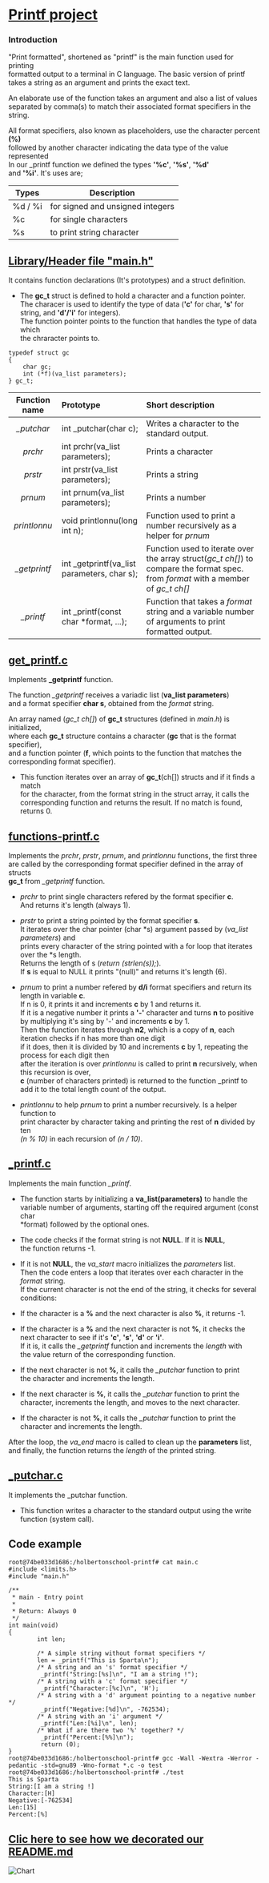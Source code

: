 # [Printf project](https://github.com/Mtiass/holbertonschool-printf/tree/master) 

### Introduction

"Print formatted", shortened as "printf" is the main function used for printing\
formatted output to a terminal in C language. The basic version of printf\
takes a string as an argument and prints the exact text.

An elaborate use of the function takes an argument and also a list of values\
separated by comma(s) to match their associated format specifiers in the
string.

All format specifiers, also known as placeholders, use the character percent **(%)** \
followed by another character indicating the data type of the value represented\
In our _printf function we defined the types **'%c'**, **'%s'**, **'%d'**\
and **'%i'**. It's uses are;

| Types   | Description 		      |
| ------- | ----------- 		      |
| %d / %i | for signed and unsigned integers  |
|  %c     | for single characters             |
|  %s     | to print string character         |


## [Library/Header file "main.h"](https://github.com/Mtiass/holbertonschool-printf/blob/master/main.h)

It contains function declarations (It's prototypes) and a struct definition.

- The **gc_t** struct is defined to hold a character and a function pointer.\
The characer is used to identify the type of data (**'c'** for char, **'s'** for\
string, and **'d'/'i'** for integers).\
The function pointer points to the function that handles the type of data which\
the chraracter points to.
```
typedef struct gc
{
	char gc;
	int (*f)(va_list parameters);
} gc_t;
```
| Function name  | Prototype  | Short description |
| :------------: |:---------------| :-----|
| *_putchar* | int _putchar(char c);| Writes a character to the standard output. |
| *prchr*    | int prchr(va_list parameters); | Prints a character |
| *prstr* | int prstr(va_list parameters);  | Prints a string |
| *prnum* | int prnum(va_list parameters);  | Prints a number |
| *printlonnu* | void printlonnu(long int n); | Function used to print a number recursively as a helper for  *prnum* |
| *_getprintf* | int _getprintf(va_list parameters, char s);  | Function used to iterate over the array struct(*gc_t ch[]*) to compare the format spec. from *format* with a member of *gc_t ch[]* |
| *_printf* | int _printf(const char *format, ...);  | Function that takes a *format* string and a variable number of arguments to print formatted output. |


## [get\_printf.c](https://github.com/Mtiass/holbertonschool-printf/blob/master/get_printf.c) 

Implements **_getprintf** function.

The function *_getprintf* receives a variadic list (**va_list parameters**)\
and a format specifier **char s**, obtained from the *format* string.

An array named (*gc_t ch[]*) of **gc\_t** structures (defined in *main.h*) is initialized,\
where each **gc\_t** structure contains a character (**gc** that is the format specifier),\
and a function pointer (**f**, which points to the function that matches the\
corresponding format specifier).

- This function iterates over an array of **gc_t**(ch[]) structs and if it finds a match\
for the character, from the format string in the struct array, it calls the\
corresponding function and returns the result. If no match is found, returns 0.


## [functions-printf.c](https://github.com/Mtiass/holbertonschool-printf/blob/master/functions-printf.c)

Implements the *prchr*, *prstr*, *prnum*, and *printlonnu* functions, the first three\
are called by the corresponding format specifier defined in the array of structs\
**gc_t** from *_getprintf* function. 

- *prchr* to print single characters refered by the format specifier **c**.\
  And returns it's length (always 1).

- *prstr* to print a string pointed by the format specifier **s**.\
  It iterates over the char pointer (char *s) argument passed by (*va_list parameters*) and\
  prints every character of the string pointed with a for loop that iterates over the *s length.\
  Returns the length of s (*return (strlen(s));*).\
  If **s** is equal to NULL it prints "(null)" and returns it's length (6).
  
- *prnum* to print a number refered by **d/i** format specifiers and return its length in variable **c**.\
  If n is 0, it prints it and increments **c** by 1 and returns it.\
  If it is a negative number it prints a **'-'** character and turns **n** to positive\
  by multiplying it's sing by '-' and increments **c** by 1.\
  Then the function iterates through **n2**, which is a copy of **n**, each iteration checks if n has more than one digit\
  if it does, then it is divided by 10 and increments **c** by 1, repeating the process for each digit then\
  after the iteration is over *printlonnu* is called to print **n** recursively, when this recursion is over,\
   **c** (number of characters printed) is returned to the function _printf to add it to the total length count of the output.
  
- *printlonnu* to help *prnum* to print a number recursively. Is a helper function to\
  print character by character taking and printing the rest of **n** divided by ten\
  *(n % 10)* in each recursion of *(n / 10)*.

## [\_printf.c](https://github.com/Mtiass/holbertonschool-printf/blob/master/_printf.c) 

Implements the main function *_printf*.

- The function starts by initializing a **va_list(parameters)** to handle the\
variable number of arguments, starting off the required argument (const char\
*format) followed by the optional ones.

- The code checks if the format string is not **NULL**. If it is **NULL**,\
the function returns -1.
 
- If it is not **NULL**, the *va_start* macro initializes the *parameters* list.\
Then the code enters a loop that iterates over each character in the *format* string.\
If the current character is not the end of the string, it checks for several
conditions:

- If the character is a **%** and the next character is also **%**, it returns -1.

- If the character is a **%** and the next character is not **%**, it checks the\
next character to see if it's **'c'**, **'s'**, **'d'** or **'i'**.\
If it is, it calls the *_getprintf* function and increments the *length* with\
the value return of the corresponding function.

-  If the next character is not **%**, it calls the *_putchar* function to print\
the character and increments the length.

- If the next character is **%**, it calls the *_putchar* function to print the\
character, increments the length, and moves to the next character.

- If the character is not **%**, it calls the *_putchar* function to print the\
character and increments the length.

After the loop, the *va\_end* macro is called to clean up the **parameters** list,\
and finally, the function returns the *length* of the printed string.

## [\_putchar.c](https://github.com/Mtiass/holbertonschool-printf/blob/master/_putchar.c)

It implements the _putchar function.

- This function writes a character to the standard output using the write\
function (system call).

## Code example
```
root@74be033d1686:/holbertonschool-printf# cat main.c
#include <limits.h>
#include "main.h"

/**
 * main - Entry point
 *
 * Return: Always 0
 */
int main(void)
{
        int len;

        /* A simple string without format specifiers */
        len = _printf("This is Sparta\n");
        /* A string and an 's' format specifier */
         _printf("String:[%s]\n", "I am a string !");
        /* A string with a 'c' format specifier */
         _printf("Character:[%c]\n", 'H');
        /* A string with a 'd' argument pointing to a negative number */
         _printf("Negative:[%d]\n", -762534);
        /* A string with an 'i' argument */
         _printf("Len:[%i]\n", len);
        /* What if are there two '%' together? */
         _printf("Percent:[%%]\n");
         return (0);
}
root@74be033d1686:/holbertonschool-printf# gcc -Wall -Wextra -Werror -pedantic -std=gnu89 -Wno-format *.c -o test
root@74be033d1686:/holbertonschool-printf# ./test
This is Sparta
String:[I am a string !]
Character:[H]
Negative:[-762534]
Len:[15]
Percent:[%]
```
## [Clic here to see how we decorated our README.md](https://www.markdownguide.org/basic-syntax/)

![Chart](https://i.postimg.cc/Xq34w9KS/aa2.png)
